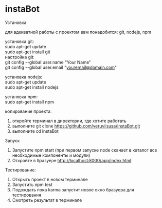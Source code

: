 # instaBot


Установка

для адекватной работы с проектом вам понадобится: git, nodejs, npm

установка git:<br>
sudo apt-get update<br>
sudo apt-get install git<br>
настройка git:<br>
git config --global user.name "Your Name"<br>
git config --global user.email "youremail@domain.com"<br>

установка nodejs:<br>
sudo apt-get update<br>
sudo apt-get install nodejs<br>

установка npm:<br>
sudo apt-get install npm<br>

копирование проекта:
1. откройте терминал в директории, где хотите работать
2. выполните git clone https://github.com/veruviisusa/instaBot.git
3. выполните cd instaBot



Запуск

1. Запустите npm start (при первом запуске node скачает в каталог все необходимые компоненты и модули)
2. Откройте в бразуере <a href="http://localhost:8000/app/index.html">http://localhost:8000/app/index.html</a>



Тестирование:

1. Открыть проект в новом терминале
2. Запустить npm test
3. Подождать пока karma запустит новое окно бразуера для тестирования
4. Смотреть результат в терминале
